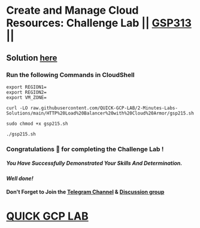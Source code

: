 # Create and Manage Cloud Resources: Challenge Lab || [GSP313](https://www.cloudskillsboost.google/focuses/10258?parent=catalog) ||

## Solution [here]()

### Run the following Commands in CloudShell
```
export REGION1=
export REGION2=
export VM_ZONE=
```
```
curl -LO raw.githubusercontent.com/QUICK-GCP-LAB/2-Minutes-Labs-Solutions/main/HTTP%20Load%20Balancer%20with%20Cloud%20Armor/gsp215.sh

sudo chmod +x gsp215.sh

./gsp215.sh
```

### Congratulations 🎉 for completing the Challenge Lab !

##### *You Have Successfully Demonstrated Your Skills And Determination.*

#### *Well done!*

#### Don't Forget to Join the [Telegram Channel](https://t.me/QuickGcpLab) & [Discussion group](https://t.me/QuickGcpLabChats)

# [QUICK GCP LAB](https://www.youtube.com/@quickgcplab)